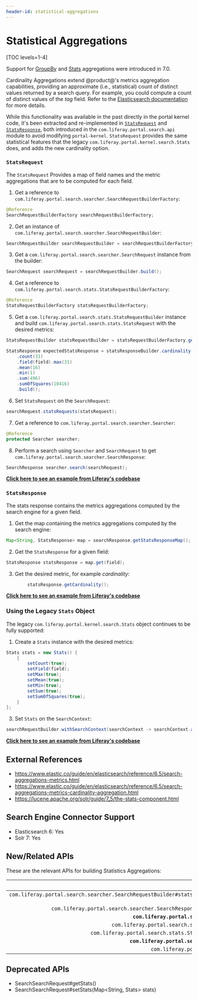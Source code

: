 ```yaml
---
header-id: statistical-aggregations
---
```


# Statistical Aggregations

[TOC levels=1-4]

Support for 
[GroupBy](https://github.com/liferay/liferay-portal/blob/7.2.x/portal-kernel/src/com/liferay/portal/kernel/search/GroupBy.java) 
and 
[Stats](https://github.com/liferay/liferay-portal/blob/7.2.x/portal-kernel/src/com/liferay/portal/kernel/search/Stats.java) 
aggregations were introduced in 7.0.

Cardinality Aggregations extend @product@'s metrics aggregation capabilities,
providing an approximate (i.e., statistical) count of distinct values returned
by a search query. For example, you could compute a count of distinct values of
the _tag_ field. Refer to the 
[Elasticsearch documentation](https://www.elastic.co/guide/en/elasticsearch/reference/6.5/search-aggregations-metrics-cardinality-aggregation.html) 
for more details.

While this functionality was available in the past directly in the portal kernel
code, it's been extracted and re-implemented in 
[`StatsRequest`](https://github.com/liferay/liferay-portal/blob/7.2.x/modules/apps/portal-search/portal-search-api/src/main/java/com/liferay/portal/search/stats/StatsRequest.java) 
and 
[`StatsResponse`](https://github.com/liferay/liferay-portal/blob/7.2.x/modules/apps/portal-search/portal-search-api/src/main/java/com/liferay/portal/search/stats/StatsResponse.java), 
both introduced in the `com.liferay.portal.search.api` module to avoid modifying
`portal-kernel`. `StatsRequest` provides the same statistical features that the
legacy `com.liferay.portal.kernel.search.Stats` does, and adds the new
cardinality option.

### `StatsRequest`

The `StatsRequest` Provides a map of field names and the metric aggregations
that are to be computed for each field.

1. Get a reference to `com.liferay.portal.search.searcher.SearchRequestBuilderFactory`:

```java
@Reference
SearchRequestBuilderFactory searchRequestBuilderFactory;
```

2. Get an instance of `com.liferay.portal.search.searcher.SearchRequestBuilder`:

```java
SearchRequestBuilder searchRequestBuilder = searchRequestBuilderFactory.getSearchRequestBuilder();
```

3. Get a `com.liferay.portal.search.searcher.SearchRequest` instance from the builder:

```java
SearchRequest searchRequest = searchRequestBuilder.build();
```

4. Get a reference to `com.liferay.portal.search.stats.StatsRequestBuilderFactory`:

```java
@Reference
StatsRequestBuilderFactory statsRequestBuilderFactory;
```

5. Get a `com.liferay.portal.search.stats.StatsRequestBuilder` instance and
   build `com.liferay.portal.search.stats.StatsRequest` with the desired
   metrics:

```java
StatsRequestBuilder statsRequestBuilder = statsRequestBuilderFactory.getStatsRequestBuilder();

StatsResponse expectedStatsResponse = statsResponseBuilder.cardinality(31)
    .count(31)
    .field(field).max(31)
    .mean(16)
    .min(1)
    .sum(496)
    .sumOfSquares(10416)
    .build();
```

6. Set `StatsRequest` on the `SearchRequest`:

```java
searchRequest.statsRequests(statsRequest);
```

7. Get a reference to `com.liferay.portal.search.searcher.Searcher`:

```java
@Reference
protected Searcher searcher;
```

8. Perform a search using `Searcher` and `SearchRequest` to get
   `com.liferay.portal.search.searcher.SearchResponse`:

```java
SearchResponse searcher.search(searchRequest);
```

[**Click here to see an example from Liferay's codebase**](https://github.com/liferay/liferay-portal/blob/7.2.x/modules/apps/portal-search/portal-search-test-util/src/main/java/com/liferay/portal/search/test/util/stats/BaseStatisticsTestCase.java#L128 )

### `StatsResponse`

The stats response contains the metrics aggregations computed by the search
engine for a given field.

1. Get the map containing the metrics aggregations computed by the search engine:

```java
Map<String, StatsResponse> map = searchResponse.getStatsResponseMap();
```

2. Get the `StatsResponse` for a given field:

```java
StatsResponse statsResponse = map.get(field);
```

3. Get the desired metric, for example _cardinality_:

```java
        statsResponse.getCardinality();
```

[**Click here to see an example from Liferay's codebase**](https://github.com/liferay/liferay-portal/blob/7.2.x/modules/apps/portal-search/portal-search-test-util/src/main/java/com/liferay/portal/search/test/util/stats/BaseStatisticsTestCase.java#L128)

### Using the Legacy `Stats` Object

The legacy `com.liferay.portal.kernel.search.Stats` object continues to be fully
supported:

1. Create a `Stats` instance with the desired metrics:
```java
Stats stats = new Stats() {
    {
        setCount(true);
        setField(field);
        setMax(true);
        setMean(true);
        setMin(true);
        setSum(true);
        setSumOfSquares(true);
    }
};
```
3. Set `Stats` on the `SearchContext`:
```java
searchRequestBuilder.withSearchContext(searchContext -> searchContext.addStats(stats));
```

[**Click here to see an example from Liferay's codebase**](https://github.com/liferay/liferay-portal/blob/7.2.x/modules/apps/portal-search/portal-search-test-util/src/main/java/com/liferay/portal/search/test/util/stats/BaseStatisticsTestCase.java#L42)

## External References

* https://www.elastic.co/guide/en/elasticsearch/reference/6.5/search-aggregations-metrics.html
* https://www.elastic.co/guide/en/elasticsearch/reference/6.5/search-aggregations-metrics-cardinality-aggregation.html
* https://lucene.apache.org/solr/guide/7_5/the-stats-component.html

## Search Engine Connector Support

* Elasticsearch 6: Yes
* Solr 7: Yes

## New/Related APIs

These are the relevant APIs for building Statistics Aggregations:
 
API (FQCN) | Provided by Artifact |
---------: | :------------------: |
`com.liferay.portal.search.searcher.SearchRequestBuilder#statsRequests(StatsRequest... statsRequests)` | `com.liferay.portal.search.api`
`com.liferay.portal.search.searcher.SearchResponse#getStatsResponseMap()` | `com.liferay.portal.search.api`
**`com.liferay.portal.search.stats.StatsRequest`** |	`com.liferay.portal.search.api`
`com.liferay.portal.search.stats.StatsRequestBuilder` |	`com.liferay.portal.search.api`
`com.liferay.portal.search.stats.StatsRequestBuilderFactory` |	`com.liferay.portal.search.api`
**`com.liferay.portal.search.stats.StatsResponse`** |	`com.liferay.portal.search.api`
`com.liferay.portal.kernel.search.Stats` | `portal-kernel`

## Deprecated APIs

* SearchSearchRequest#getStats()
* SearchSearchRequest#setStats(Map<String, Stats> stats)
